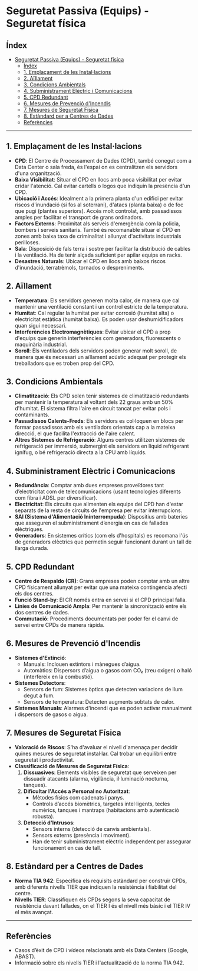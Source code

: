 # Seguretat Passiva (Equips) - Seguretat física

## Índex

- [Seguretat Passiva (Equips) - Seguretat física](#seguretat-passiva-equips---seguretat-física)
  - [Índex](#índex)
  - [1. Emplaçament de les Instal·lacions](#1-emplaçament-de-les-installacions)
  - [2. Aïllament](#2-aïllament)
  - [3. Condicions Ambientals](#3-condicions-ambientals)
  - [4. Subministrament Elèctric i Comunicacions](#4-subministrament-elèctric-i-comunicacions)
  - [5. CPD Redundant](#5-cpd-redundant)
  - [6. Mesures de Prevenció d'Incendis](#6-mesures-de-prevenció-dincendis)
  - [7. Mesures de Seguretat Física](#7-mesures-de-seguretat-física)
  - [8. Estàndard per a Centres de Dades](#8-estàndard-per-a-centres-de-dades)
  - [Referències](#referències)

---

## 1. Emplaçament de les Instal·lacions

- **CPD**: El Centre de Processament de Dades (CPD), també conegut com a Data Center o sala freda, és l'espai on es centralitzen els servidors d'una organització.
- **Baixa Visibilitat**: Situar el CPD en llocs amb poca visibilitat per evitar cridar l'atenció. Cal evitar cartells o logos que indiquin la presència d'un CPD.
- **Ubicació i Accés**: Idealment a la primera planta d'un edifici per evitar riscos d'inundació (si fos al soterrani), d'atacs (planta baixa) o de foc que pugi (plantes superiors). Accés molt controlat, amb passadissos amples per facilitar el transport de grans ordinadors.
- **Factors Externs**: Proximitat als serveis d'emergència com la policia, bombers i serveis sanitaris. També és recomanable situar el CPD en zones amb baixa taxa de criminalitat i allunyat d'activitats industrials perilloses.
- **Sala**: Disposició de fals terra i sostre per facilitar la distribució de cables i la ventilació. Ha de tenir alçada suficient per apilar equips en racks.
- **Desastres Naturals**: Ubicar el CPD en llocs amb baixos riscos d'inundació, terratrèmols, tornados o despreniments.

## 2. Aïllament

- **Temperatura**: Els servidors generen molta calor, de manera que cal mantenir una ventilació constant i un control estricte de la temperatura.
- **Humitat**: Cal regular la humitat per evitar corrosió (humitat alta) o electricitat estàtica (humitat baixa). Es poden usar deshumidificadors quan sigui necessari.
- **Interferències Electromagnètiques**: Evitar ubicar el CPD a prop d'equips que generin interferències com generadors, fluorescents o maquinària industrial.
- **Soroll**: Els ventiladors dels servidors poden generar molt soroll, de manera que és necessari un aïllament acústic adequat per protegir els treballadors que es troben prop del CPD.

## 3. Condicions Ambientals

- **Climatització**: Els CPD solen tenir sistemes de climatització redundants per mantenir la temperatura al voltant dels 22 graus amb un 50% d'humitat. El sistema filtra l'aire en circuit tancat per evitar pols i contaminants.
- **Passadissos Calents-Freds**: Els servidors es col·loquen en blocs per formar passadissos amb els ventiladors orientats cap a la mateixa direcció, el que facilita l'extracció de l'aire calent.
- **Altres Sistemes de Refrigeració**: Alguns centres utilitzen sistemes de refrigeració per immersió, submergint els servidors en líquid refrigerant ignífug, o bé refrigeració directa a la CPU amb líquids.

## 4. Subministrament Elèctric i Comunicacions

- **Redundància**: Comptar amb dues empreses proveïdores tant d’electricitat com de telecomunicacions (usant tecnologies diferents com fibra i ADSL per diversificar).
- **Electricitat**: Els circuits que alimenten els equips del CPD han d'estar separats de la resta de circuits de l'empresa per evitar interrupcions.
- **SAI (Sistema d'Alimentació Ininterrompuda)**: Dispositius amb bateries que asseguren el subministrament d’energia en cas de fallades elèctriques.
- **Generadors**: En sistemes crítics (com els d'hospitals) es recomana l'ús de generadors elèctrics que permetin seguir funcionant durant un tall de llarga durada.

## 5. CPD Redundant

- **Centre de Respaldo (CR)**: Grans empreses poden comptar amb un altre CPD físicament allunyat per evitar que una mateixa contingència afecti els dos centres.
- **Funció Stand-by**: El CR només entra en servei si el CPD principal falla.
- **Línies de Comunicació Ampla**: Per mantenir la sincronització entre els dos centres de dades.
- **Commutació**: Procediments documentats per poder fer el canvi de servei entre CPDs de manera ràpida.

## 6. Mesures de Prevenció d'Incendis

- **Sistemes d'Extinció**:
  - Manuals: Inclouen extintors i mànegues d’aigua.
  - Automàtics: Dispersors d’aigua o gasos com CO₂ (treu oxigen) o haló (interfereix en la combustió).
- **Sistemes Detectors**:
  - Sensors de fum: Sistemes òptics que detecten variacions de llum degut a fum.
  - Sensors de temperatura: Detecten augments sobtats de calor.
- **Sistemes Manuals**: Alarmes d'incendi que es poden activar manualment i dispersors de gasos o aigua.

## 7. Mesures de Seguretat Física

- **Valoració de Riscos**: S'ha d'avaluar el nivell d'amenaça per decidir quines mesures de seguretat instal·lar. Cal trobar un equilibri entre seguretat i productivitat.
- **Classificació de Mesures de Seguretat Física**:
     1. **Dissuasives**: Elements visibles de seguretat que serveixen per dissuadir atacants (alarma, vigilància, il·luminació nocturna, tanques).
     2. **Dificultar l'Accés a Personal no Autoritzat**:
        - Mètodes físics com cadenats i panys.
        - Controls d’accés biomètrics, targetes intel·ligents, tecles numèrics, tanques i mantraps (habitacions amb autenticació robusta).
     3. **Detecció d'Intrusos**:
        - Sensors interns (detecció de canvis ambientals).
        - Sensors externs (presència i moviment).
        - Han de tenir subministrament elèctric independent per assegurar funcionament en cas de tall.

## 8. Estàndard per a Centres de Dades

- **Norma TIA 942**: Especifica els requisits estàndard per construir CPDs, amb diferents nivells TIER que indiquen la resistència i fiabilitat del centre.
- **Nivells TIER**: Classifiquen els CPDs segons la seva capacitat de resistència davant fallades, on el TIER I és el nivell més bàsic i el TIER IV el més avançat.

---

## Referències

- Casos d’èxit de CPD i vídeos relacionats amb els Data Centers (Google, ABAST).
- Informació sobre els nivells TIER i l'actualització de la norma TIA 942.
